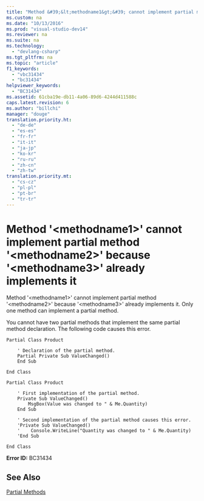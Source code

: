 ```yaml
---
title: "Method &#39;&lt;methodname1&gt;&#39; cannot implement partial method &#39;&lt;methodname2&gt;&#39; because &#39;&lt;methodname3&gt;&#39; already implements it"
ms.custom: na
ms.date: "10/13/2016"
ms.prod: "visual-studio-dev14"
ms.reviewer: na
ms.suite: na
ms.technology: 
  - "devlang-csharp"
ms.tgt_pltfrm: na
ms.topic: "article"
f1_keywords: 
  - "vbc31434"
  - "bc31434"
helpviewer_keywords: 
  - "BC31434"
ms.assetid: 61cba19e-db11-4a06-89d6-4244d411588c
caps.latest.revision: 6
ms.author: "billchi"
manager: "douge"
translation.priority.ht: 
  - "de-de"
  - "es-es"
  - "fr-fr"
  - "it-it"
  - "ja-jp"
  - "ko-kr"
  - "ru-ru"
  - "zh-cn"
  - "zh-tw"
translation.priority.mt: 
  - "cs-cz"
  - "pl-pl"
  - "pt-br"
  - "tr-tr"
---
```

# Method &#39;&lt;methodname1&gt;&#39; cannot implement partial method &#39;&lt;methodname2&gt;&#39; because &#39;&lt;methodname3&gt;&#39; already implements it
Method '\<methodname1>' cannot implement partial method '\<methodname2>' because '\<methodname3>' already implements it. Only one method can implement a partial method.  
  
 You cannot have two partial methods that implement the same partial method declaration. The following code causes this error.  
  
```vb#  
Partial Class Product  
  
    ' Declaration of the partial method.  
    Partial Private Sub ValueChanged()  
    End Sub  
  
End Class  
```  
  
```vb#  
Partial Class Product  
  
    ' First implementation of the partial method.  
    Private Sub ValueChanged()  
        MsgBox(Value was changed to " & Me.Quantity)  
    End Sub  
  
    ' Second implementation of the partial method causes this error.  
    'Private Sub ValueChanged()  
    '    Console.WriteLine("Quantity was changed to " & Me.Quantity)  
    'End Sub  
  
End Class  
```  
  
 **Error ID:** BC31434  
  
## See Also  
 [Partial Methods](../Topic/Partial%20Methods%20\(Visual%20Basic\).md)